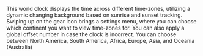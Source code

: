    This world clock displays the time across different time-zones, utilizing a dynamic changing background based on sunrise and sunset tracking. Swiping up on the gear icon brings a settings menu, where you can choose which continent you want to view time-zones for. You can also apply a global offset number in case the clock is incorrect. You can choose between North America, South America, Africa, Europe, Asia, and Oceania (Australia) 
